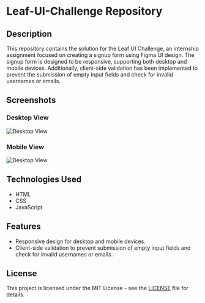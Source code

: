 # Leaf-UI-Challenge Repository

## Description
This repository contains the solution for the Leaf UI Challenge, an internship assignment focused on creating a signup form using Figma UI design. The signup form is designed to be responsive, supporting both desktop and mobile devices. Additionally, client-side validation has been implemented to prevent the submission of empty input fields and check for invalid usernames or emails.

## Screenshots
### Desktop View
![Desktop View](.SS-1.png)

### Mobile View
![Desktop View](.SS-1.png)

## Technologies Used
- HTML
- CSS
- JavaScript

## Features
- Responsive design for desktop and mobile devices.
- Client-side validation to prevent submission of empty input fields and check for invalid usernames or emails.

## License
This project is licensed under the MIT License - see the [LICENSE](/path/to/LICENSE) file for details.
